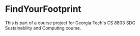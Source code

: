 # FindYourFootprint
This is part of a course project for Georgia Tech's CS 8803 SDG Sustainability and Computing course.

